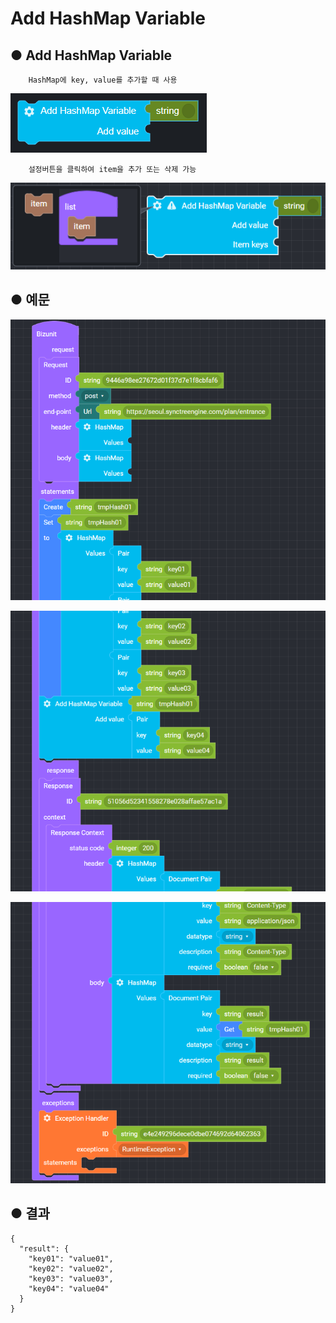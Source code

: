 # Add HashMap Variable

## ● Add HashMap Variable

        HashMap에 key, value를 추가할 때 사용

![](../../.gitbook/assets/image%20%2812%29.png)

        설정버튼을 클릭하여 item을 추가 또는 삭제 가능

![](../../.gitbook/assets/image%20%2888%29.png)

## ● 예문

![](../../.gitbook/assets/image%20%2863%29.png)

![](../../.gitbook/assets/image%20%2875%29.png)

![](../../.gitbook/assets/image%20%2878%29.png)

## ● 결과

```text
{
  "result": {
    "key01": "value01",
    "key02": "value02",
    "key03": "value03",
    "key04": "value04"
  }
}
```

